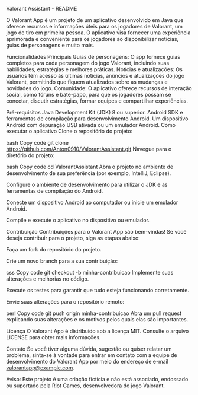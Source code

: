 Valorant Assistant - README

O Valorant App é um projeto de um aplicativo desenvolvido em Java que oferece recursos e informações úteis para os jogadores de Valorant, um jogo de tiro em primeira pessoa. O aplicativo visa fornecer uma experiência aprimorada e conveniente para os jogadores ao disponibilizar notícias, guias de personagens e muito mais.

Funcionalidades Principais
Guias de personagens: O app fornece guias completos para cada personagem do jogo Valorant, incluindo suas habilidades, estratégias e melhores práticas.
Notícias e atualizações: Os usuários têm acesso às últimas notícias, anúncios e atualizações do jogo Valorant, permitindo que fiquem atualizados sobre as mudanças e novidades do jogo.
Comunidade: O aplicativo oferece recursos de interação social, como fóruns e bate-papo, para que os jogadores possam se conectar, discutir estratégias, formar equipes e compartilhar experiências.

Pré-requisitos
Java Development Kit (JDK) 8 ou superior.
Android SDK e ferramentas de compilação para desenvolvimento Android.
Um dispositivo Android com depuração USB ativada ou um emulador Android.
Como executar o aplicativo
Clone o repositório do projeto:

bash
Copy code
git clone https://github.com/Anton0910/ValorantAssistant.git
Navegue para o diretório do projeto:

bash
Copy code
cd ValorantAssistant
Abra o projeto no ambiente de desenvolvimento de sua preferência (por exemplo, IntelliJ, Eclipse).

Configure o ambiente de desenvolvimento para utilizar o JDK e as ferramentas de compilação do Android.

Conecte um dispositivo Android ao computador ou inicie um emulador Android.

Compile e execute o aplicativo no dispositivo ou emulador.

Contribuição
Contribuições para o Valorant App são bem-vindas! Se você deseja contribuir para o projeto, siga as etapas abaixo:

Faça um fork do repositório do projeto.

Crie um novo branch para a sua contribuição:

css
Copy code
git checkout -b minha-contribuicao
Implemente suas alterações e melhorias no código.

Execute os testes para garantir que tudo esteja funcionando corretamente.

Envie suas alterações para o repositório remoto:

perl
Copy code
git push origin minha-contribuicao
Abra um pull request explicando suas alterações e os motivos pelos quais elas são importantes.

Licença
O Valorant App é distribuído sob a licença MIT. Consulte o arquivo LICENSE para obter mais informações.

Contato
Se você tiver alguma dúvida, sugestão ou quiser relatar um problema, sinta-se à vontade para entrar em contato com a equipe de desenvolvimento do Valorant App por meio do endereço de e-mail valorantapp@example.com.

Aviso: Este projeto é uma criação fictícia e não está associado, endossado ou suportado pela Riot Games, desenvolvedora do jogo Valorant.
